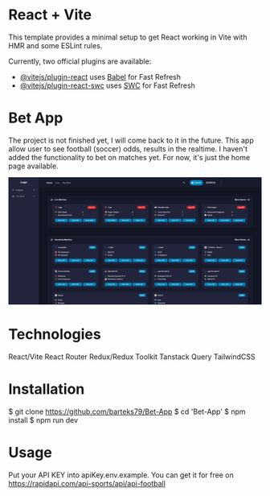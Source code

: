 # React + Vite

This template provides a minimal setup to get React working in Vite with HMR and some ESLint rules.

Currently, two official plugins are available:

- [@vitejs/plugin-react](https://github.com/vitejs/vite-plugin-react/blob/main/packages/plugin-react/README.md) uses [Babel](https://babeljs.io/) for Fast Refresh
- [@vitejs/plugin-react-swc](https://github.com/vitejs/vite-plugin-react-swc) uses [SWC](https://swc.rs/) for Fast Refresh

# Bet App

The project is not finished yet, I will come back to it in the future.
This app allow user to see football (soccer) odds, results in the realtime.
I haven't added the functionality to bet on matches yet.
For now, it's just the home page available.

![Image of the home page](readme.png)

# Technologies

React/Vite
React Router
Redux/Redux Toolkit
Tanstack Query
TailwindCSS

# Installation

$ git clone https://github.com/barteks79/Bet-App
$ cd 'Bet-App'
$ npm install
$ npm run dev

# Usage

Put your API KEY into apiKey.env.example.
You can get it for free on https://rapidapi.com/api-sports/api/api-football
